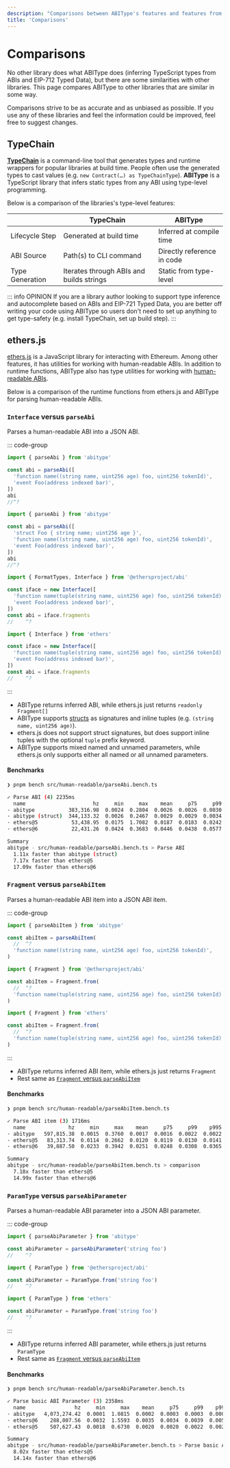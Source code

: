 ```yaml
---
description: "Comparisons between ABIType's features and features from similar libraries."
title: 'Comparisons'
---
```


# Comparisons

No other library does what ABIType does (inferring TypeScript types from ABIs and EIP-712 Typed Data), but there are some similarities with other libraries. This page compares ABIType to other libraries that are similar in some way.

Comparisons strive to be as accurate and as unbiased as possible. If you use any of these libraries and feel the information could be improved, feel free to suggest changes.

## TypeChain

[**TypeChain**](https://github.com/dethcrypto/TypeChain) is a command-line tool that generates types and runtime wrappers for popular libraries at build time. People often use the generated types to cast values (e.g. `new Contract(…) as TypeChainType`). **ABIType** is a TypeScript library that infers static types from any ABI using type-level programming.

Below is a comparison of the libraries's type-level features:

|                 | TypeChain                                | ABIType                    |
| --------------- | ---------------------------------------- | -------------------------- |
| Lifecycle Step  | Generated at build time                  | Inferred at compile time   |
| ABI Source      | Path(s) to CLI command                   | Directly reference in code |
| Type Generation | Iterates through ABIs and builds strings | Static from type-level     |

::: info OPINION
If you are a library author looking to support type inference and autocomplete based on ABIs and EIP-721 Typed Data, you are better off writing your code using ABIType so users don't need to set up anything to get type-safety (e.g. install TypeChain, set up build step).
:::

## ethers.js

[ethers.js](https://github.com/ethers-io/ethers.js) is a JavaScript library for interacting with Ethereum. Among other features, it has utilities for working with human-readable ABIs. In addition to runtime functions, ABIType also has type utilities for working with [human-readable ABIs](/api/human).

Below is a comparison of the runtime functions from ethers.js and ABIType for parsing human-readable ABIs.

### `Interface` versus `parseAbi`

Parses a human-readable ABI into a JSON ABI.

::: code-group

```ts twoslash [abitype]
import { parseAbi } from 'abitype'

const abi = parseAbi([
  'function name((string name, uint256 age) foo, uint256 tokenId)',
  'event Foo(address indexed bar)',
])
abi
//^?
```

```ts twoslash [abitype (struct)]
import { parseAbi } from 'abitype'

const abi = parseAbi([
  'struct Foo { string name; uint256 age }',
  'function name((string name, uint256 age) foo, uint256 tokenId)',
  'event Foo(address indexed bar)',
])
abi
//^?
```

```ts twoslash [ethers@5]
import { FormatTypes, Interface } from '@ethersproject/abi'

const iface = new Interface([
  'function name(tuple(string name, uint256 age) foo, uint256 tokenId)',
  'event Foo(address indexed bar)',
])
const abi = iface.fragments
//    ^?
```

```ts twoslash [ethers@6]
import { Interface } from 'ethers'

const iface = new Interface([
  'function name(tuple(string name, uint256 age) foo, uint256 tokenId)',
  'event Foo(address indexed bar)',
])
const abi = iface.fragments
//    ^?
```

:::

- ABIType returns inferred ABI, while ethers.js just returns `readonly Fragment[]`
- ABIType supports [structs](/api/human.html#structs) as signatures and inline tuples (e.g. `(string name, uint256 age)`).
- ethers.js does not support struct signatures, but does support inline tuples with the optional `tuple` prefix keyword.
- ABIType supports mixed named and unnamed parameters, while ethers.js only supports either all named or all unnamed parameters.

#### Benchmarks

```bash
❯ pnpm bench src/human-readable/parseAbi.bench.ts

✓ Parse ABI (4) 2235ms
  name                      hz     min     max    mean     p75     p99    p995    p999     rme  samples
· abitype           383,316.98  0.0024  0.2804  0.0026  0.0026  0.0030  0.0032  0.0094  ±0.54%   191659   fastest
· abitype (struct)  344,133.32  0.0026  0.2467  0.0029  0.0029  0.0034  0.0035  0.0103  ±0.54%   172067  
· ethers@5           53,438.95  0.0175  1.7082  0.0187  0.0183  0.0242  0.0307  0.1916  ±0.82%    26720  
· ethers@6           22,431.26  0.0424  0.3683  0.0446  0.0438  0.0577  0.0691  0.2512  ±0.45%    11216   slowest

Summary
abitype - src/human-readable/parseAbi.bench.ts > Parse ABI
  1.11x faster than abitype (struct)
  7.17x faster than ethers@5
  17.09x faster than ethers@6
```

### `Fragment` versus `parseAbiItem`

Parses a human-readable ABI item into a JSON ABI item.

::: code-group

```ts twoslash [abitype]
import { parseAbiItem } from 'abitype'

const abiItem = parseAbiItem(
  //  ^?
  'function name((string name, uint256 age) foo, uint256 tokenId)',
)
```

```ts twoslash [ethers@5]
import { Fragment } from '@ethersproject/abi'

const abiItem = Fragment.from(
  //  ^?
  'function name(tuple(string name, uint256 age) foo, uint256 tokenId)',
)
```

```ts twoslash [ethers@6]
import { Fragment } from 'ethers'

const abiItem = Fragment.from(
  //  ^?
  'function name(tuple(string name, uint256 age) foo, uint256 tokenId)',
)
```

:::

- ABIType returns inferred ABI item, while ethers.js just returns `Fragment`
- Rest same as [`Fragment` versus `parseAbiItem`](#fragment-versus-parseabiitem)

#### Benchmarks

```bash
❯ pnpm bench src/human-readable/parseAbiItem.bench.ts

✓ Parse ABI item (3) 1716ms
  name              hz     min     max    mean     p75     p99    p995    p999     rme  samples
· abitype   597,815.38  0.0015  0.3760  0.0017  0.0016  0.0022  0.0022  0.0031  ±0.58%   298908   fastest
· ethers@5   83,313.74  0.0114  0.2662  0.0120  0.0119  0.0130  0.0141  0.0401  ±0.45%    41657  
· ethers@6   39,887.50  0.0233  0.3942  0.0251  0.0248  0.0308  0.0365  0.1979  ±0.43%    19944   slowest

Summary
abitype - src/human-readable/parseAbiItem.bench.ts > comparison
  7.18x faster than ethers@5
  14.99x faster than ethers@6
```

### `ParamType` versus `parseAbiParameter`

Parses a human-readable ABI parameter into a JSON ABI parameter.

::: code-group

```ts twoslash [abitype]
import { parseAbiParameter } from 'abitype'

const abiParameter = parseAbiParameter('string foo')
//    ^? 
```

```ts twoslash [ethers@5]
import { ParamType } from '@ethersproject/abi'

const abiParameter = ParamType.from('string foo')
//    ^? 
```

```ts twoslash [ethers@6]
import { ParamType } from 'ethers'

const abiParameter = ParamType.from('string foo')
//    ^? 
```

:::

- ABIType returns inferred ABI parameter, while ethers.js just returns `ParamType`
- Rest same as [`Fragment` versus `parseAbiItem`](#fragment-versus-parseabiitem)

#### Benchmarks

```bash
❯ pnpm bench src/human-readable/parseAbiParameter.bench.ts

✓ Parse basic ABI Parameter (3) 2358ms
  name                hz     min     max    mean     p75     p99    p995    p999     rme  samples
· abitype   4,073,274.42  0.0001  1.0815  0.0002  0.0003  0.0003  0.0003  0.0005  ±0.52%  2036638   fastest
· ethers@6    288,007.56  0.0032  1.5593  0.0035  0.0034  0.0039  0.0058  0.0082  ±0.75%   144004   slowest
· ethers@5    507,627.43  0.0018  0.6730  0.0020  0.0020  0.0022  0.0023  0.0027  ±0.43%   253814  

Summary
abitype - src/human-readable/parseAbiParameter.bench.ts > Parse basic ABI Parameter
  8.02x faster than ethers@5
  14.14x faster than ethers@6
```
